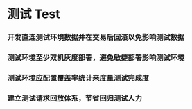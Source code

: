 # 测试 Test

### 开发直连测试环境数据并在交易后回滚以免影响测试数据

### 测试环境至少双机灰度部署，避免敏捷部署影响测试环境

### 测试环境应配置覆盖率统计来度量测试完成度

### 建立测试请求回放体系，节省回归测试人力